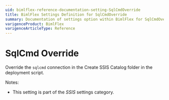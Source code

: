 ```yaml
---
uid: bimlflex-reference-documentation-setting-SqlCmdOverride
title: BimlFlex Settings Definition for SqlCmdOverride
summary: Documentation of settings option within BimlFlex for SqlCmdOverride
varigenceProduct: BimlFlex
varigenceArticleType: Reference
---
```


# SqlCmd Override

Override the `sqlcmd` connection in the Create SSIS Catalog folder in the deployment script.

Notes:

* This setting is part of the *SSIS* settings category.

